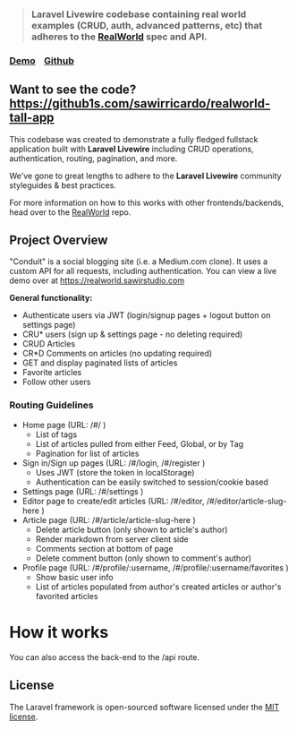 > ### Laravel Livewire codebase containing real world examples (CRUD, auth, advanced patterns, etc) that adheres to the [RealWorld](https://github.com/gothinkster/realworld) spec and API.


### [Demo](https://realworld.sawirstudio.com)&nbsp;&nbsp;&nbsp;&nbsp;[Github](https://github.com/sawirricardo/realworld-tall-app)

## Want to see the code? https://github1s.com/sawirricardo/realworld-tall-app

This codebase was created to demonstrate a fully fledged fullstack application built with **Laravel Livewire** including CRUD operations, authentication, routing, pagination, and more.

We've gone to great lengths to adhere to the **Laravel Livewire** community styleguides & best practices.

For more information on how to this works with other frontends/backends, head over to the [RealWorld](https://github.com/gothinkster/realworld) repo.

## Project Overview

"Conduit" is a social blogging site (i.e. a Medium.com clone). It uses a custom API for all requests, including authentication. You can view a live demo over at https://realworld.sawirstudio.com

**General functionality:**

- Authenticate users via JWT (login/signup pages + logout button on settings page)
- CRU* users (sign up & settings page - no deleting required)
- CRUD Articles
- CR*D Comments on articles (no updating required)
- GET and display paginated lists of articles
- Favorite articles
- Follow other users

### Routing Guidelines

- Home page (URL: /#/ )
    - List of tags
    - List of articles pulled from either Feed, Global, or by Tag
    - Pagination for list of articles
- Sign in/Sign up pages (URL: /#/login, /#/register )
    - Uses JWT (store the token in localStorage)
    - Authentication can be easily switched to session/cookie based
- Settings page (URL: /#/settings )
- Editor page to create/edit articles (URL: /#/editor, /#/editor/article-slug-here )
- Article page (URL: /#/article/article-slug-here )
    - Delete article button (only shown to article's author)
    - Render markdown from server client side
    - Comments section at bottom of page
    - Delete comment button (only shown to comment's author)
- Profile page (URL: /#/profile/:username, /#/profile/:username/favorites )
    - Show basic user info
    - List of articles populated from author's created articles or author's favorited articles

# How it works
You can also access the back-end to the /api route.

## License

The Laravel framework is open-sourced software licensed under the [MIT license](https://opensource.org/licenses/MIT).
